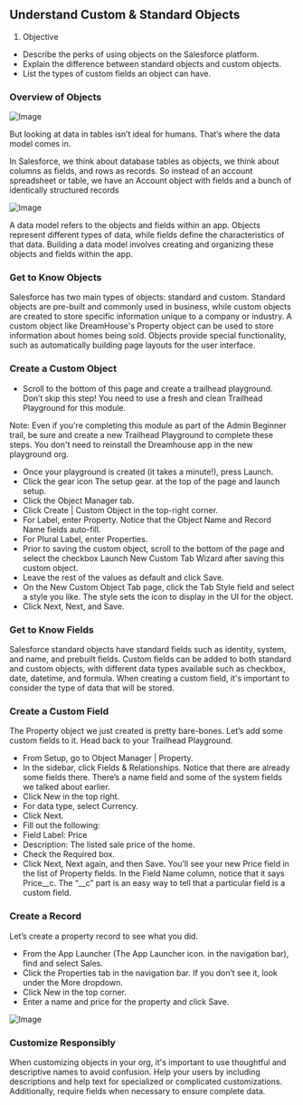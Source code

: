 ## Understand Custom & Standard Objects

1. Objective
   
  - Describe the perks of using objects on the Salesforce platform.
  - Explain the difference between standard objects and custom objects.
  - List the types of custom fields an object can have.

### Overview of Objects



![Image](https://res.cloudinary.com/hy4kyit2a/f_auto,fl_lossy,q_70/learn/modules/data_modeling/objects_intro/images/8b58a5df5ac9b863c06372b1c16f7daf_data-modeling-objects-table.png)

But looking at data in tables isn’t ideal for humans. That’s where the data model comes in.

In Salesforce, we think about database tables as objects, we think about columns as fields, and rows as records. So instead of an account spreadsheet or table, we have an Account object with fields and a bunch of identically structured records

![Image](https://res.cloudinary.com/hy4kyit2a/f_auto,fl_lossy,q_70/learn/modules/data_modeling/objects_intro/images/201b52b3c66c0bf3f54ddd4b2fbc3fe6_data-modeling-objects-record.png)

A data model refers to the objects and fields within an app. Objects represent different types of data, while fields define the characteristics of that data. Building a data model involves creating and organizing these objects and fields within the app.

### Get to Know Objects

Salesforce has two main types of objects: standard and custom. Standard objects are pre-built and commonly used in business, while custom objects are created to store specific information unique to a company or industry. A custom object like DreamHouse's Property object can be used to store information about homes being sold. Objects provide special functionality, such as automatically building page layouts for the user interface.

### Create a Custom Object

  - Scroll to the bottom of this page and create a trailhead playground. Don’t skip this step! You need to use a fresh and clean Trailhead Playground for this module.

Note: Even if you're completing this module as part of the Admin Beginner trail, be sure and create a new Trailhead Playground to complete these steps. You don't need to reinstall the Dreamhouse app in the new playground org.
  - Once your playground is created (it takes a minute!), press Launch.
  - Click the gear icon The setup gear. at the top of the page and launch setup.
  - Click the Object Manager tab.
  - Click Create | Custom Object in the top-right corner.
  - For Label, enter Property. Notice that the Object Name and Record Name fields auto-fill.
  - For Plural Label, enter Properties.
  - Prior to saving the custom object, scroll to the bottom of the page and select the checkbox Launch New Custom Tab Wizard after saving this custom object.
  - Leave the rest of the values as default and click Save.
  - On the New Custom Object Tab page, click the Tab Style field and select a style you like. The style sets the icon to display in the UI for the object.
  - Click Next, Next, and Save.

### Get to Know Fields

Salesforce standard objects have standard fields such as identity, system, and name, and prebuilt fields. Custom fields can be added to both standard and custom objects, with different data types available such as checkbox, date, datetime, and formula. When creating a custom field, it's important to consider the type of data that will be stored.

### Create a Custom Field

The Property object we just created is pretty bare-bones. Let’s add some custom fields to it. Head back to your Trailhead Playground.

  - From Setup, go to Object Manager | Property.
  - In the sidebar, click Fields & Relationships. Notice that there are already some fields there. There’s a name field and some of the system fields we talked about earlier.
  - Click New in the top right.
  - For data type, select Currency.
  - Click Next.
  - Fill out the following:
  - Field Label: Price
  - Description: The listed sale price of the home.
  - Check the Required box.
  - Click Next, Next again, and then Save.
You’ll see your new Price field in the list of Property fields. In the Field Name column, notice that it says Price__c. The “__c” part is an easy way to tell that a particular field is a custom field.

### Create a Record

Let’s create a property record to see what you did.

 - From the App Launcher (The App Launcher icon. in the navigation bar), find and select Sales.
 - Click the Properties tab in the navigation bar. If you don’t see it, look under the More dropdown.
 - Click New in the top corner.
 - Enter a name and price for the property and click Save.

![Image](https://res.cloudinary.com/hy4kyit2a/f_auto,fl_lossy,q_70/learn/modules/data_modeling/objects_intro/images/7e775cdd81e5b6439fe9c90a21e8cbd6_data-modeling-objects-create.png)

### Customize Responsibly

When customizing objects in your org, it's important to use thoughtful and descriptive names to avoid confusion. Help your users by including descriptions and help text for specialized or complicated customizations. Additionally, require fields when necessary to ensure complete data.

